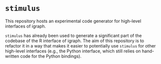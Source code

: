 # `stimulus`

This repository hosts an experimental code generator for high-level interfaces
of igraph.

`stimulus` has already been used to generate a significant part of the codebase
of the R interface of igraph. The aim of this repository is to refactor it in a
way that makes it easier to potentially use `stimulus` for other high-level
interfaces (e.g., the Python interface, which still relies on hand-written code
for the Python bindings).
